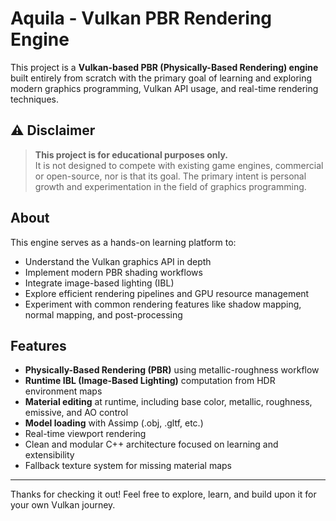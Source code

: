 # Aquila - Vulkan PBR Rendering Engine

This project is a **Vulkan-based PBR (Physically-Based Rendering) engine** built entirely from scratch with the primary goal of learning and exploring modern graphics programming, Vulkan API usage, and real-time rendering techniques.

## ⚠️ Disclaimer

> **This project is for educational purposes only.**  
> It is not designed to compete with existing game engines, commercial or open-source, nor is that its goal. The primary intent is personal growth and experimentation in the field of graphics programming.


## About

This engine serves as a hands-on learning platform to:

- Understand the Vulkan graphics API in depth
- Implement modern PBR shading workflows
- Integrate image-based lighting (IBL)
- Explore efficient rendering pipelines and GPU resource management
- Experiment with common rendering features like shadow mapping, normal mapping, and post-processing

## Features

- **Physically-Based Rendering (PBR)** using metallic-roughness workflow
- **Runtime IBL (Image-Based Lighting)** computation from HDR environment maps
- **Material editing** at runtime, including base color, metallic, roughness, emissive, and AO control
- **Model loading** with Assimp (.obj, .gltf, etc.)
- Real-time viewport rendering
- Clean and modular C++ architecture focused on learning and extensibility
- Fallback texture system for missing material maps
---

Thanks for checking it out! Feel free to explore, learn, and build upon it for your own Vulkan journey.
